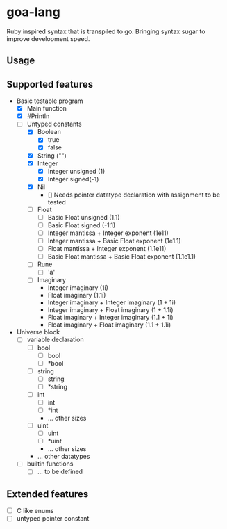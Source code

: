 # goa-lang
Ruby inspired syntax that is transpiled to go.
Bringing syntax sugar to improve development speed.

## Usage

## Supported features
- Basic testable program
  - [X] Main function
  - [X] #Println
  - [ ] Untyped constants
    - [X] Boolean
      - [X] true
      - [X] false
    - [X] String ("")
    - [X] Integer
      - [X] Integer unsigned (1)
      - [X] Integer signed(-1)
    - [X] Nil
      - [] Needs pointer datatype declaration with assignment to be tested
    - [ ] Float
      - [ ] Basic Float unsigned (1.1)
      - [ ] Basic Float signed (-1.1)
      - [ ] Integer mantissa + Integer exponent (1e11)
      - [ ] Integer mantissa + Basic Float exponent (1e1.1)
      - [ ] Float mantissa + Integer exponent (1.1e11)
      - [ ] Basic Float mantissa + Basic Float exponent (1.1e1.1)
    - [ ] Rune
      - [ ] 'a'
    - [ ] Imaginary
      - Integer imaginary (1i)
      - Float imaginary (1.1i)
      - Integer imaginary + Integer imaginary (1 + 1i)
      - Integer imaginary + Float imaginary (1 + 1.1i)
      - Float imaginary + Integer imaginary (1.1 + 1i)
      - Float imaginary + Float imaginary (1.1 + 1.1i)
- Universe block
  - [ ] variable declaration
    - [ ] bool
      - [ ] bool
      - [ ] *bool
    - [ ] string
      - [ ] string
      - [ ] *string
    - [ ] int
      - [ ] int
      - [ ] *int
      - ... other sizes
    - [ ] uint
      - [ ] uint
      - [ ] *uint
      - ... other sizes
    - ... other datatypes
  - [ ] builtin functions
    - [ ] ... to be defined

## Extended features
- [ ] C like enums
- [ ] untyped pointer constant